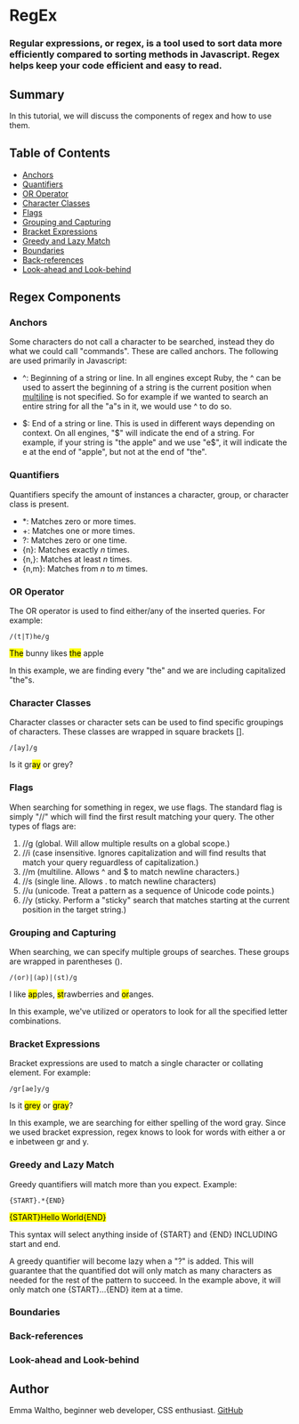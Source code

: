 # RegEx
### Regular expressions, or regex, is a tool used to sort data more efficiently compared to sorting methods in Javascript. Regex helps keep your code efficient and easy to read.

## Summary

In this tutorial, we will discuss the components of regex and how to use them.

## Table of Contents

- [Anchors](#anchors)
- [Quantifiers](#quantifiers)
- [OR Operator](#or-operator)
- [Character Classes](#character-classes)
- [Flags](#flags)
- [Grouping and Capturing](#grouping-and-capturing)
- [Bracket Expressions](#bracket-expressions)
- [Greedy and Lazy Match](#greedy-and-lazy-match)
- [Boundaries](#boundaries)
- [Back-references](#back-references)
- [Look-ahead and Look-behind](#look-ahead-and-look-behind)

## Regex Components

### Anchors

Some characters do not call a character to be searched, instead they do what we could call "commands". These are called anchors. The following are used primarily in Javascript:

- ^: Beginning of a string or line. In all engines except Ruby, the ^ can be used to assert the beginning of a string is the current position when [multiline](#flags) is not specified. So for example if we wanted to search an entire string for all the "a"s in it, we would use ^ to do so.

- \$: End of a string or line. This is used in different ways depending on context. On all engines, "\$" will indicate the end of a string. For example, if your string is "the apple" and we use "e$", it will indicate the e at the end of "apple", but not at the end of "the".


### Quantifiers

Quantifiers specify the amount of instances a character, group, or character class is present.

- *: Matches zero or more times.
- +: Matches one or more times.
- ?: Matches zero or one time.
- {n}: Matches exactly *n* times.
- {n,}: Matches at least *n* times.
- {n,m}: Matches from *n* to *m* times.

### OR Operator

The OR operator is used to find either/any of the inserted queries. For example:

    /(t|T)he/g

<mark>The</mark> bunny likes <mark>the</mark> apple

In this example, we are finding every "the" and we are including capitalized "the"s.

### Character Classes

Character classes or character sets can be used to find specific groupings of characters. These classes are wrapped in square brackets [].

    /[ay]/g

Is it gr<mark>ay</mark> or grey?

### Flags

When searching for something in regex, we use flags. The standard flag is simply "//" which will find the first result matching your query. The other types of flags are:

1. //g (global. Will allow multiple results on a global scope.)
2. //i (case insensitive. Ignores capitalization and will find results that match your query reguardless of capitalization.)
3. //m (multiline. Allows ^ and $ to match newline characters.)
4. //s (single line. Allows . to match newline characters)
5. //u (unicode. Treat a pattern as a sequence of Unicode code points.)
6. //y (sticky. Perform a "sticky" search that matches starting at the current position in the target string.)

### Grouping and Capturing

When searching, we can specify multiple groups of searches. These groups are wrapped in parentheses ().

    /(or)|(ap)|(st)/g

I like <mark>ap</mark>ples, <mark>st</mark>rawberries and <mark>or</mark>anges.

In this example, we've utilized or operators to look for all the specified letter combinations.

### Bracket Expressions

Bracket expressions are used to match a single character or collating element. For example:

    /gr[ae]y/g

Is it <mark>grey</mark> or <mark>gray</mark>?

In this example, we are searching for either spelling of the word gray. Since we used bracket expression, regex knows to look for words with either a or e inbetween gr and y.

### Greedy and Lazy Match

Greedy quantifiers will match more than you expect. Example:

    {START}.*{END}

<mark>{START}Hello World{END}</mark>

This syntax will select anything inside of {START} and {END} INCLUDING start and end.

A greedy quantifier will become lazy when a "?" is added. This will guarantee that the quantified dot will only match as many characters as needed for the rest of the pattern to succeed. In the example above, it will only match one {START}…{END} item at a time.

### Boundaries



### Back-references



### Look-ahead and Look-behind



## Author

Emma Waltho, beginner web developer, CSS enthusiast. [GitHub](https://github.com/ewaltho)